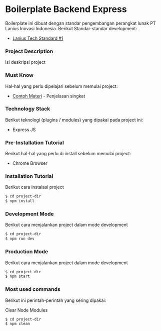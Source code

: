 # Boilerplate Backend Express

Boilerplate ini dibuat dengan standar pengembangan perangkat lunak PT Lanius Inovasi Indonesia.
Berikut Standar-standar development:
* [Lanius Tech Standard #1](https://docs.google.com/presentation/d/1iHHeaz40TfmQndThk6OI944dGhpHOvv09oPDQ0mwHFI/edit#slide=id.g9cb666bf1a_0_86)

### Project Description
Isi deskripsi project

### Must Know
Hal-hal yang perlu dipelajari sebelum memulai project:

* [Contoh Materi](https://google.com) - Penjelasan singkat

### Technology Stack
Berikut teknologi (plugins / modules) yang dipakai pada project ini:
* Express JS 

### Pre-Installation Tutorial
Berikut hal-hal yang perlu di install sebelum memulai project:
* Chrome Browser

### Installation Tutorial
Berikut cara instalasi project

```sh
$ cd project-dir
$ npm install
```

### Development Mode
Berikut cara menjalankan project dalam mode development

```sh
$ cd project-dir
$ npm run dev
```

### Production Mode
Berikut cara menjalankan project dalam mode development

```sh
$ cd project-dir
$ npm start
```

### Most used commands
Berikut ini perintah-perintah yang sering dipakai:

Clear Node Modules
```sh
$ cd project-dir
$ npm clean
```